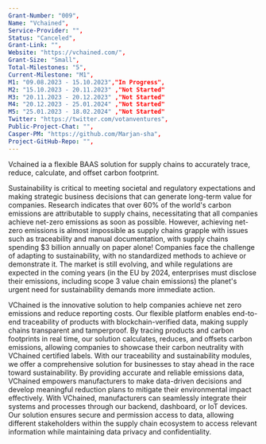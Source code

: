```yaml
---
Grant-Number: "009",
Name: "Vchained",
Service-Provider: "",
Status: "Canceled",
Grant-Link: "",
Website: "https://vchained.com/",
Grant-Size: "Small",
Total-Milestones: "5",
Current-Milestone: "M1",
M1: "09.08.2023 - 15.10.2023","In Progress",
M2: "15.10.2023 - 20.11.2023" ,"Not Started"
M3: "20.11.2023 - 20.12.2023" ,"Not Started"
M4: "20.12.2023 - 25.01.2024" ,"Not Started"
M5: "25.01.2023 - 18.02.2024" ,"Not Started"
Twitter: "https://twitter.com/votanventures",
Public-Project-Chat: "",
Casper-PM: "https://github.com/Marjan-sha",
Project-GitHub-Repo: "",
---
```

<!--lang:en--> 
Vchained ia a flexible BAAS solution for supply chains to accurately trace, reduce, calculate, and offset carbon footprint.

Sustainability is critical to meeting societal and regulatory expectations and making strategic business decisions that can generate long-term value for companies. Research indicates that over 60% of the world's carbon emissions are attributable to supply chains, necessitating that all companies achieve net-zero emissions as soon as possible. However, achieving net-zero emissions is almost impossible as supply chains grapple with issues such as traceability and manual documentation, with supply chains spending $3 billion annually on paper alone!
Companies face the challenge of adapting to sustainability, with no standardized methods to achieve or demonstrate it. The market is still evolving, and while regulations are expected in the coming years (in the EU by 2024, enterprises must disclose their emissions, including scope 3 value chain emissions) the planet's urgent need for sustainability demands more immediate action.

VChained is the innovative solution to help companies achieve net zero emissions and reduce reporting costs. Our flexible platform enables end-to-end traceability of products with blockchain-verified data, making supply chains transparent and tamperproof. By tracing products and carbon footprints in real time, our solution calculates, reduces, and offsets carbon emissions, allowing companies to showcase their carbon neutrality with VChained certified labels. With our traceability and sustainability modules, we offer a comprehensive solution for businesses to stay ahead in the race toward sustainability. By providing accurate and reliable emissions data, VChained empowers manufacturers to make data-driven decisions and develop meaningful reduction plans to mitigate their environmental impact effectively.
With VChained, manufacturers can seamlessly integrate their systems and processes through our backend, dashboard, or IoT devices. Our solution ensures secure and permission access to data, allowing different stakeholders within the supply chain ecosystem to access relevant information while maintaining data privacy and confidentiality.


<!--lang:es--] 
Vchained es una solución BAAS flexible para que las cadenas de suministro puedan rastrear, reducir, calcular y compensar con precisión la huella de carbono.

La sostenibilidad es fundamental para cumplir las expectativas sociales y normativas y tomar decisiones empresariales estratégicas que puedan generar valor a largo plazo para las empresas. Las investigaciones indican que más del 60% de las emisiones mundiales de carbono son atribuibles a las cadenas de suministro, lo que hace necesario que todas las empresas alcancen las emisiones netas cero lo antes posible. Sin embargo, alcanzar las emisiones netas cero es casi imposible, ya que las cadenas de suministro se enfrentan a problemas como la trazabilidad y la documentación manual, ¡con cadenas de suministro que gastan 3.000 millones de dólares al año sólo en papel!
Las empresas se enfrentan al reto de adaptarse a la sostenibilidad, sin métodos estandarizados para conseguirla o demostrarla. El mercado aún está evolucionando, y aunque se esperan normativas en los próximos años (en la UE, para 2024, las empresas deberán revelar sus emisiones, incluidas las del alcance 3 de la cadena de valor), la urgente necesidad de sostenibilidad del planeta exige una actuación más inmediata.

VChained es la solución innovadora para ayudar a las empresas a conseguir emisiones netas cero y reducir los costes de notificación. Nuestra plataforma flexible permite la trazabilidad de extremo a extremo de los productos con datos verificados por blockchain, haciendo que las cadenas de suministro sean transparentes y a prueba de manipulaciones. Al rastrear los productos y las huellas de carbono en tiempo real, nuestra solución calcula, reduce y compensa las emisiones de carbono, lo que permite a las empresas mostrar su neutralidad de carbono con etiquetas certificadas VChained. Con nuestros módulos de trazabilidad y sostenibilidad, ofrecemos una solución integral para que las empresas se mantengan a la cabeza en la carrera hacia la sostenibilidad. Al proporcionar datos precisos y fiables sobre las emisiones, VChained permite a los fabricantes tomar decisiones basadas en datos y desarrollar planes de reducción significativos para mitigar eficazmente su impacto medioambiental.
Con VChained, los fabricantes pueden integrar perfectamente sus sistemas y procesos a través de nuestro backend, panel de control o dispositivos IoT. Nuestra solución garantiza un acceso seguro y autorizado a los datos, lo que permite a las distintas partes interesadas del ecosistema de la cadena de suministro acceder a la información pertinente, manteniendo al mismo tiempo la privacidad y confidencialidad de los datos.

<!--lang:de--] 
Vchained ist eine flexible BAAS-Lösung für Lieferketten zur genauen Verfolgung, Reduzierung, Berechnung und zum Ausgleich des CO2-Fußabdrucks.

Nachhaltigkeit ist von entscheidender Bedeutung, um die gesellschaftlichen und gesetzlichen Erwartungen zu erfüllen und strategische Geschäftsentscheidungen zu treffen, die langfristigen Wert für Unternehmen generieren können. Untersuchungen zeigen, dass mehr als 60 % der weltweiten Kohlenstoffemissionen auf die Lieferketten zurückzuführen sind, so dass alle Unternehmen so schnell wie möglich Netto-Null-Emissionen erreichen müssen. Das Erreichen von Netto-Null-Emissionen ist jedoch fast unmöglich, da die Lieferketten mit Problemen wie Rückverfolgbarkeit und manueller Dokumentation zu kämpfen haben, wobei die Lieferketten jährlich 3 Milliarden Dollar allein für Papier ausgeben!
Unternehmen stehen vor der Herausforderung, sich auf Nachhaltigkeit einzustellen, da es keine standardisierten Methoden gibt, um sie zu erreichen oder nachzuweisen. Der Markt befindet sich noch in der Entwicklung, und auch wenn in den kommenden Jahren Verordnungen zu erwarten sind (in der EU müssen Unternehmen bis 2024 ihre Emissionen, einschließlich der Scope-3-Emissionen der Wertschöpfungskette, offenlegen), erfordert der dringende Bedarf des Planeten an Nachhaltigkeit sofortiges Handeln.

VChained ist die innovative Lösung, die Unternehmen dabei hilft, Netto-Null-Emissionen zu erreichen und die Kosten für die Berichterstattung zu senken. Unsere flexible Plattform ermöglicht die durchgängige Rückverfolgbarkeit von Produkten mit Blockchain-verifizierten Daten und macht Lieferketten transparent und fälschungssicher. Durch die Rückverfolgung von Produkten und CO2-Fußabdrücken in Echtzeit berechnet, reduziert und kompensiert unsere Lösung CO2-Emissionen und ermöglicht es Unternehmen, ihre Klimaneutralität mit VChained-zertifizierten Labels zu präsentieren. Mit unseren Rückverfolgbarkeits- und Nachhaltigkeitsmodulen bieten wir eine umfassende Lösung für Unternehmen, die im Rennen um Nachhaltigkeit die Nase vorn haben. Durch die Bereitstellung genauer und zuverlässiger Emissionsdaten ermöglicht VChained Herstellern, datengestützte Entscheidungen zu treffen und sinnvolle Reduktionspläne zu entwickeln, um ihre Umweltauswirkungen wirksam zu verringern.
Mit VChained können Hersteller ihre Systeme und Prozesse über unser Backend, Dashboard oder IoT-Geräte nahtlos integrieren. Unsere Lösung gewährleistet einen sicheren und erlaubten Zugang zu den Daten, so dass verschiedene Beteiligte innerhalb des Ökosystems der Lieferkette auf relevante Informationen zugreifen können, während der Datenschutz und die Vertraulichkeit der Daten gewahrt bleiben.

<!--lang:fr--] 
Vchained est une solution BAAS flexible pour les chaînes d'approvisionnement qui permet de tracer, réduire, calculer et compenser avec précision l'empreinte carbone.

Le développement durable est essentiel pour répondre aux attentes sociétales et réglementaires et pour prendre des décisions commerciales stratégiques susceptibles de générer une valeur à long terme pour les entreprises. Les recherches indiquent que plus de 60 % des émissions de carbone dans le monde sont imputables aux chaînes d'approvisionnement, ce qui impose à toutes les entreprises de parvenir à des émissions nettes nulles dès que possible. Cependant, il est presque impossible d'atteindre zéro émission nette car les chaînes d'approvisionnement sont aux prises avec des problèmes tels que la traçabilité et la documentation manuelle, les chaînes d'approvisionnement dépensant chaque année 3 milliards de dollars rien que pour le papier !
Les entreprises sont confrontées au défi de s'adapter à la durabilité, en l'absence de méthodes normalisées pour l'atteindre ou la démontrer. Le marché est encore en évolution, et bien que des réglementations soient attendues dans les années à venir (dans l'UE, d'ici 2024, les entreprises devront divulguer leurs émissions, y compris les émissions de la chaîne de valeur de portée 3), le besoin urgent de durabilité de la planète exige des mesures plus immédiates.

VChained est la solution innovante pour aider les entreprises à atteindre le niveau zéro d'émissions et à réduire les coûts de reporting. Notre plateforme flexible permet une traçabilité de bout en bout des produits avec des données vérifiées par blockchain, rendant les chaînes d'approvisionnement transparentes et infalsifiables. En traçant les produits et les empreintes carbone en temps réel, notre solution calcule, réduit et compense les émissions de carbone, permettant aux entreprises d'afficher leur neutralité carbone avec des labels certifiés VChained. Avec nos modules de traçabilité et de développement durable, nous offrons une solution complète aux entreprises pour qu'elles restent en tête dans la course au développement durable. En fournissant des données précises et fiables sur les émissions, VChained permet aux fabricants de prendre des décisions fondées sur des données et de développer des plans de réduction significatifs pour atténuer efficacement leur impact sur l'environnement.
Avec VChained, les fabricants peuvent intégrer de manière transparente leurs systèmes et processus via notre backend, notre tableau de bord ou nos dispositifs IoT. Notre solution garantit un accès sécurisé et autorisé aux données, permettant aux différentes parties prenantes de l'écosystème de la chaîne d'approvisionnement d'accéder aux informations pertinentes tout en préservant la confidentialité des données.

<!--lang:pl--] 
Vchained to elastyczne rozwiązanie BAAS dla łańcuchów dostaw w celu dokładnego śledzenia, redukcji, obliczania i kompensowania śladu węglowego.

Zrównoważony rozwój ma kluczowe znaczenie dla spełnienia oczekiwań społecznych i regulacyjnych oraz podejmowania strategicznych decyzji biznesowych, które mogą generować długoterminową wartość dla firm. Badania wskazują, że ponad 60% światowej emisji dwutlenku węgla przypada na łańcuchy dostaw, co wymaga od wszystkich firm jak najszybszego osiągnięcia zerowej emisji netto. Jednak osiągnięcie zerowej emisji netto jest prawie niemożliwe, ponieważ łańcuchy dostaw zmagają się z takimi kwestiami, jak identyfikowalność i ręczna dokumentacja, a same łańcuchy dostaw wydają rocznie 3 miliardy dolarów na papier!
Firmy stoją przed wyzwaniem dostosowania się do zrównoważonego rozwoju, bez standardowych metod jego osiągnięcia lub wykazania. Rynek wciąż ewoluuje i chociaż w nadchodzących latach spodziewane są regulacje (w UE do 2024 r. przedsiębiorstwa muszą ujawniać swoje emisje, w tym emisje z zakresu 3 łańcucha wartości), pilna potrzeba zrównoważenia planety wymaga bardziej natychmiastowych działań.

VChained to innowacyjne rozwiązanie, które pomaga firmom osiągnąć zerową emisję netto i obniżyć koszty raportowania. Nasza elastyczna platforma umożliwia kompleksowe śledzenie produktów za pomocą danych zweryfikowanych przez blockchain, dzięki czemu łańcuchy dostaw są przejrzyste i odporne na manipulacje. Śledząc produkty i ślad węglowy w czasie rzeczywistym, nasze rozwiązanie oblicza, redukuje i kompensuje emisje dwutlenku węgla, umożliwiając firmom zaprezentowanie swojej neutralności węglowej za pomocą etykiet z certyfikatem VChained. Dzięki naszym modułom identyfikowalności i zrównoważonego rozwoju oferujemy kompleksowe rozwiązanie dla firm, aby pozostać na czele wyścigu w kierunku zrównoważonego rozwoju. Zapewniając dokładne i wiarygodne dane dotyczące emisji, VChained umożliwia producentom podejmowanie decyzji opartych na danych i opracowywanie znaczących planów redukcji emisji w celu skutecznego łagodzenia wpływu na środowisko.
Dzięki VChained producenci mogą płynnie integrować swoje systemy i procesy za pośrednictwem naszego zaplecza, pulpitu nawigacyjnego lub urządzeń IoT. Nasze rozwiązanie zapewnia bezpieczny i uprawniony dostęp do danych, umożliwiając różnym interesariuszom w ekosystemie łańcucha dostaw dostęp do istotnych informacji przy jednoczesnym zachowaniu prywatności i poufności danych.

<!--lang:uk--] 
Vchain - це гнучке рішення BAAS для ланцюгів поставок, що дозволяє точно відстежувати, зменшувати, розраховувати та компенсувати вуглецевий слід.

Сталий розвиток має вирішальне значення для задоволення суспільних і регуляторних очікувань та прийняття стратегічних бізнес-рішень, які можуть генерувати довгострокову цінність для компаній. Дослідження показують, що понад 60% світових викидів вуглецю припадає на ланцюги поставок, що вимагає від усіх компаній якнайшвидшого досягнення нульового рівня викидів. Однак досягти нульових викидів майже неможливо, оскільки ланцюги поставок стикаються з такими проблемами, як простежуваність і ручне документування, причому тільки на папір ланцюги поставок витрачають 3 мільярди доларів США щорічно!
Компанії стикаються з проблемою адаптації до сталого розвитку, не маючи стандартизованих методів його досягнення та демонстрації. Ринок все ще розвивається, і хоча в найближчі роки очікується прийняття нормативних актів (в ЄС до 2024 року підприємства повинні розкривати інформацію про свої викиди, в тому числі про викиди ланцюжка створення вартості 3), нагальна потреба планети в сталому розвитку вимагає більш негайних дій.

VChain - це інноваційне рішення, яке допоможе компаніям досягти нульового рівня викидів та зменшити витрати на звітність. Наша гнучка платформа дозволяє наскрізне відстеження продуктів за допомогою даних, підтверджених блокчейном, роблячи ланцюги поставок прозорими та захищеними від підробки. Відстежуючи продукти та вуглецевий слід у режимі реального часу, наше рішення розраховує, скорочує та компенсує викиди вуглецю, дозволяючи компаніям демонструвати свою вуглецеву нейтральність за допомогою сертифікованих етикеток VChain. Завдяки нашим модулям простежуваності та сталого розвитку ми пропонуємо комплексне рішення для бізнесу, щоб залишатися попереду в гонці до сталого розвитку. Надаючи точні та надійні дані про викиди, VChain дає можливість виробникам приймати рішення на основі даних та розробляти ефективні плани скорочення викидів для пом'якшення їхнього впливу на навколишнє середовище.
За допомогою VChain виробники можуть легко інтегрувати свої системи та процеси через наш бекенд, інформаційну панель або IoT-пристрої. Наше рішення забезпечує безпечний та санкціонований доступ до даних, дозволяючи різним зацікавленим сторонам в екосистемі ланцюга поставок отримувати доступ до відповідної інформації, зберігаючи при цьому конфіденційність та приватність даних.
[!--lang:*-->  
